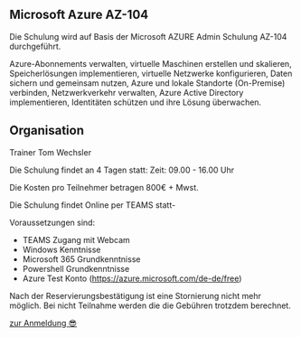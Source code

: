 ## Microsoft Azure AZ-104

Die Schulung wird auf Basis der Microsoft AZURE Admin Schulung AZ-104 durchgeführt.

Azure-Abonnements verwalten, virtuelle Maschinen erstellen und skalieren, Speicherlösungen implementieren, virtuelle Netzwerke konfigurieren, Daten sichern und gemeinsam nutzen, Azure und lokale Standorte (On-Premise) verbinden, Netzwerkverkehr verwalten, Azure Active Directory implementieren, Identitäten schützen und ihre Lösung überwachen.

## Organisation
Trainer Tom Wechsler 

Die Schulung findet an 4 Tagen statt:
Zeit: 09.00 - 16.00 Uhr

Die Kosten pro Teilnehmer betragen 800€ + Mwst. 

Die Schulung findet Online per TEAMS statt-

Voraussetzungen sind:
- TEAMS Zugang mit Webcam
- Windows Kenntnisse
- Microsoft 365 Grundkenntnisse
- Powershell Grundkenntnisse
- Azure Test Konto (https://azure.microsoft.com/de-de/free)

Nach der Reservierungsbestätigung ist eine Stornierung nicht mehr möglich. Bei nicht Teilnahme
werden die die Gebühren trotzdem berechnet.

[zur Anmeldung 😎](https://github.com/glshnu/schulungen/blob/main/termineanmeldungen.md)

